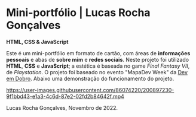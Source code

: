 # Mini-portfólio | Lucas Rocha Gonçalves
**HTML, CSS & JavaScript**

Este é um mini-portfólio em formato de cartão, com áreas de **informações pessoais** e abas de **sobre mim** e **redes sociais**. Neste projeto foi utilizado **HTML**, **CSS** e **JavaScript**; a estética é baseada no game *Final Fantasy VII*, de *Playstation*.
O projeto foi baseado no evento "MapaDev Week" da [Dev em Dobro](https://www.youtube.com/c/DevemDobro).
Abaixo uma demonstração do funcionamento do projeto.

https://user-images.githubusercontent.com/86074220/200897230-9f1bbd43-e1a3-4c6d-87e2-02fd2b84642f.mp4

Lucas Rocha Gonçalves, Novembro de 2022.
